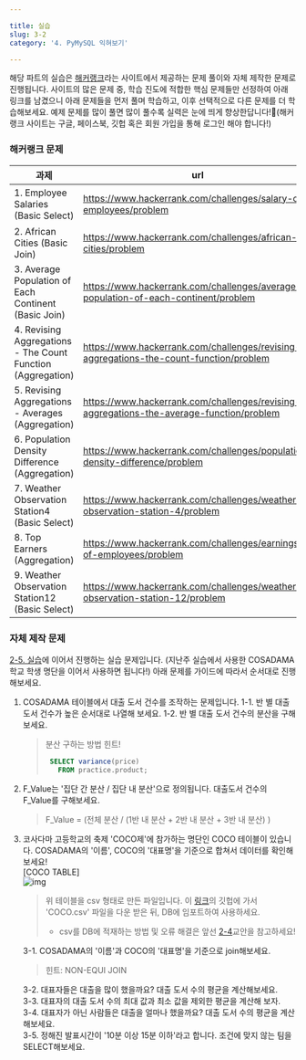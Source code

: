 ```yaml
---

title: 실습
slug: 3-2
category: '4. PyMySQL 익혀보기'

---
```

해당 파트의 실습은 [해커랭크](https://www.hackerrank.com/)라는 사이트에서 제공하는 문제 풀이와 자체 제작한 문제로 진행됩니다. 사이트의 많은 문제 중, 학습 진도에 적합한 핵심 문제들만 선정하여 아래 링크를 남겼으니 아래 문제들을 먼저 풀며 학습하고, 이후 선택적으로 다른 문제를 더 학습해보세요. 예제 문제를 많이 풀면 많이 풀수록 실력은 눈에 띄게 향상한답니다!🤩(해커랭크 사이트는 구글, 페이스북, 깃헙 혹은 회원 가입을 통해 로그인 해야 합니다!)
 
 ### 해커랭크 문제
|과제|url|힌트|   
|----|-----|-----| 
|1. Employee Salaries (Basic Select)|https://www.hackerrank.com/challenges/salary-of-employees/problem|연산자, order by|
|2. African Cities (Basic Join)|https://www.hackerrank.com/challenges/african-cities/problem|equi-join|
|3. Average Population of Each Continent (Basic Join)|https://www.hackerrank.com/challenges/average-population-of-each-continent/problem|select query|
|4. Revising Aggregations - The Count Function (Aggregation)|https://www.hackerrank.com/challenges/revising-aggregations-the-count-function/problem|distinct|
|5. Revising Aggregations - Averages (Aggregation)|https://www.hackerrank.com/challenges/revising-aggregations-the-average-function/problem|avg()|
|6. Population Density Difference (Aggregation)|https://www.hackerrank.com/challenges/population-density-difference/problem|min(), max()|
|7. Weather Observation Station4 (Basic Select)|https://www.hackerrank.com/challenges/weather-observation-station-4/problem|count()|
|8. Top Earners (Aggregation)|https://www.hackerrank.com/challenges/earnings-of-employees/problem||
|9. Weather Observation Station12 (Basic Select)|https://www.hackerrank.com/challenges/weather-observation-station-12/problem|노가다 or 정규표현식|


### 자체 제작 문제
[2-5. 실습](https://curriculum.cosadama.com/basic-sql/2-5)에 이어서 진행하는 실습 문제입니다. (지난주 실습에서 사용한 COSADAMA학교 학생 명단을 이어서 사용하면 됩니다!) 아래 문제를 가이드에 따라서 순서대로 진행해보세요. 

1.  COSADAMA 테이블에서 대출 도서 건수를 조작하는 문제입니다.
    1-1. 반 별 대출 도서 건수가 높은 순서대로 나열해 보세요.
    1-2.  반 별 대출 도서 건수의 분산을 구해보세요.
    > 분산 구하는 방법 힌트!
    >```sql
    >  SELECT variance(price) 
	>    FROM practice.product;
    >```

2. F_Value는 '집단 간 분산 / 집단 내 분산'으로 정의됩니다. 대출도서 건수의 F_Value를 구해보세요.
	> F_Value = (전체 분산 / (1반 내 분산 + 2반 내 분산 + 3반 내 분산) )

3. 코사다마 고등학교의 축제 'COCO제'에 참가하는 명단인 COCO 테이블이 있습니다. COSADAMA의 '이름', COCO의 '대표명'을 기준으로 합쳐서 데이터를 확인해보세요!      
[COCO TABLE]      
	![img](/basic-sql/3-2/table.png)
  
    > 위 테이블을 csv 형태로 만든 파일입니다. 이 [링크](https://github.com/Team-COSADAMA/2021-Curriculum/tree/main/Basic-SQL/%EC%82%AC%EC%9A%A9%ED%8C%8C%EC%9D%BC)의 깃헙에 가서 'COCO.csv' 파일을 다운 받은 뒤, DB에 임포트하여 사용하세요.
    > * csv를 DB에 적재하는 방법 및 오류 해결은 앞선 [2-4](https://curriculum.cosadama.com/basic-sql/2-4)교안을 참고하세요!

    3-1.  COSADAMA의 '이름'과 COCO의 '대표명'을 기준으로 join해보세요.     
    > 힌트: NON-EQUI JOIN

    3-2. 대표자들은 대출을 많이 했을까요? 대출 도서 수의 평균을 계산해보세요.    
    3-3.  대표자의 대출 도서 수의 최대 값과 최소 값을 제외한 평균을 계산해 보자.    
    3-4.  대표자가 아닌 사람들은 대출을 얼마나 했을까요? 대출 도서 수의 평균을 계산해보세요.    
    3-5.  정해진 발표시간이 '10분 이상 15분 이하'라고 합니다. 조건에 맞지 않는 팀을 SELECT해보세요.    


